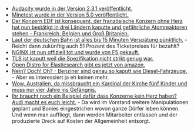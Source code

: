 * [Audacity wurde in der Version 2.3.1 veröffentlicht.](https://www.pro-linux.de/news/1/26853/audacity-231-unterst%C3%BCtzt-linux-wieder.html)
* [Minetest wurde in der Version 5.0 veröffentlicht.](https://www.pro-linux.de/news/1/26852/minetest-50-ver%C3%B6ffentlicht.html)
* [Der Konzern EDF ist konsequent, der französische Konzern ohne Herz hat nun bestätigt in drei Ländern kaputte und gefährliche Atomreaktoren stehen - Frankreich, Belgien und Groß Britanien.](https://netzfrauen.org/2019/03/11/nuclear/)
* [Laut der deutschen Bahn ist alles bis 15 Minuten Verspätung pünktlich.](https://blog.fefe.de/?ts=a2789eeb) - Reicht dann zukünftig auch 51 Prozent des Ticketpreises für bezahlt?
* [NGINX ist nun offiziell tot und wurde von F5 gekauft.](https://blog.fefe.de/?ts=a2799696)
* [TLS ist kaputt weil die Spezifikation nicht strikt genug war.](https://blog.fefe.de/?ts=a2784d25)
* [Open Distro for Elasticsearch gibt es jetzt von amazon.](https://www.pro-linux.de/news/1/26860/amazon-startet-freie-distribution-von-elasticsearch.html)
* [Nein? Doch! Oh? - Benziner sind genau so kaputt wie Diesel-Fahrzeuge.](https://blog.fefe.de/?ts=a2793c86) - Aber es interessiert ja eh keinen mehr.
* [Wow, Australien, da missbraucht ein Kardinal der Kirche fünf Kinder und muss nur vier Jahre ins Gefängnis.](https://blog.fefe.de/?ts=a2766824)
* [Ihr braucht noch ein Beispiel dafür dass Konzerne kein Herz haben? Audi macht es euch leicht.](https://blog.fefe.de/?ts=a27669a0) - Da wird im Vorstand weitere Manipulationen geplant und Bonies eingestrichen wovon ganze Dörfer leben können. Und wenn man auffliegt, dann werden Mitarbeiter entlassen und der produzierte Dreck auf Kosten der Allgemeinheit entsorgt.

